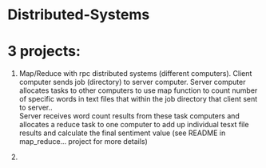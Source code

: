 # Distributed-Systems

# 3 projects:
1.   Map/Reduce with rpc distributed systems (different computers).  Client computer sends job (directory) to server computer.
     Server computer allocates tasks to other computers to use map function to count number of specific words in text files that within 
     the job directory that client sent to server..  
     Server receives word count results from these task computers and allocates a reduce task to one computer to add up individual
     tesxt file results and calculate the final sentiment value (see README in map_reduce... project for more details)
     
2.  

